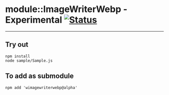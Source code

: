 
# module::ImageWriterWebp - Experimental [![Status](https://github.com/Wandalen/wImageWriterWebp/workflows/Test/badge.svg)](https://github.com/Wandalen/wImageWriterWebp/actions?query=workflow%3ATest)

___

## Try out
```
npm install
node sample/Sample.js
```

## To add as submodule
```
npm add 'wimagewriterwebp@alpha'
```

